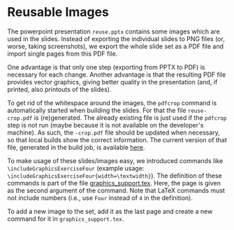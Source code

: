 # Reusable Images
The powerpoint presentation `reuse.pptx` contains some images which are used in the slides.
Instead of exporting the individual slides to PNG files (or, worse, taking screenshots), we export the whole slide set
as a PDF file and import single pages from this PDF file.
 
One advantage is that only one step (exporting from PPTX to PDF) is necessary for each change. Another advantage is that
the resulting PDF file provides vector graphics, giving better quality in the presentation (and, if printed, also
printouts of the slides).

To get rid of the whitespace around the images, the `pdfcrop` command is automatically started when building the slides.
For that the file `reuse-crop.pdf` is (re)generated. The already existing file is just used if the
`pdfcrop` step is not run (maybe because it is not available on the developer's machine). As such, the `-crop.pdf` file
should be updated when necessary, so that local builds show the correct information. The current version of that file, generated in the build job, is available [here](http://mo-9d199bd4b.mo.sap.corp:8080/job/cc-coursematerial/lastSuccessfulBuild/artifact/Z_Presentations/cc-appdev-java.pdf).

To make usage of these slides/images easy, we introduced commands like `\includeGraphicsExerciseFour`
(example usage: `\includeGraphicsExerciseFour{width=\textwidth}`).
The definition of these commands is part of the file [graphics_support.tex](../Z_Presentations/graphics_support.tex).
Here, the page is given as the second argument of the command.
Note that LaTeX commands must not include numbers (i.e., use `Four` instead of `4` in the definition).

To add a new image to the set, add it as the last page and create a new command for it in `graphics_support.tex`.
